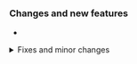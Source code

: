 ### Changes and new features

- 

<details>
<summary>Fixes and minor changes</summary>

- The Valley staircase algorithm has been rewritten and optimized;
- Fixed reading air and unexisting blocks from complete_palette.json;
- Fixed mouse scroll behavior in Presets Editor above and below the window box;

</details>